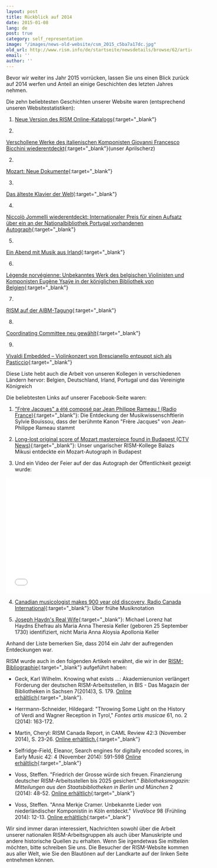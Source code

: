 ```yaml
---
layout: post
title: Rückblick auf 2014
date: 2015-01-08
lang: de
post: true
category: self_representation
image: "/images/news-old-website/csm_2015_c5ba7a17dc.jpg"
old_url: http://www.rism.info/de/startseite/newsdetails/browse/62/article/64/looking-back-at-2014.html
email: ''
author: ''
---
```



Bevor wir weiter ins Jahr 2015 vorrücken, lassen Sie uns einen Blick zurück auf 2014 werfen und Anteil an einige Geschichten des letzten Jahres nehmen.

Die zehn beliebtesten Geschichten unserer Website waren (entsprechend unseren Websitestatistiken):

1. [Neue Version des RISM Online-Katalogs](/self_representation/2018/07/16/new-version-of-the-rism-online-catalog.html){:target="_blank"}

1.

[Verschollene Werke des italienischen Komponisten Giovanni Francesco Bicchini wiederentdeckt](/rediscovered/2014/04/01/missing-works-by-italian-composer-giovanni.html){:target="_blank"}(unser Aprilscherz)

2.

[Mozart: Neue Dokumente](/electronic_resources/2014/09/18/mozart-new-documents.html){:target="_blank"}

3.

[Das älteste Klavier der Welt](/rediscovered/2014/05/28/listen-to-the-worlds-oldest-piano.html){:target="_blank"}

4.

[Niccolò Jommelli wiederentdeckt: Internationaler Preis für einen Aufsatz über ein an der Nationalbibliothek Portugal vorhandenen Autograph](/rediscovered/2014/11/17/niccolò-jommelli-rediscovered-international-award.html){:target="_blank"}

5.

[Ein Abend mit Musik aus Irland](/events/2014/02/24/an-evening-of-irish-music.html){:target="_blank"}

6.

[Légende norvégienne: Unbekanntes Werk des belgischen Violinisten und Komponisten Eugène Ysaÿe in der königlichen Bibliothek von Belgien](/rediscovered/2014/04/11/légende-norvégienne-unknown-work-by-the-belgian.html){:target="_blank"}

7.

[RISM auf der AIBM-Tagung](/events/2014/10/20/rism-at-the-aibm-conference.html){:target="_blank"}

8.

[Coordinating Committee neu gewählt](/self_representation/2014/05/22/new-coordinating-committee-elected.html){:target="_blank"}

9.

[Vivaldi Embedded – Violinkonzert von Brescianello entpuppt sich als Pasticcio](/rediscovered/2014/08/11/vivaldi-embedded--violin-concerto-by-brescianello.html){:target="_blank"}

Diese Liste hebt auch die Arbeit von unseren Kollegen in verschiedenen Ländern hervor: Belgien, Deutschland, Irland, Portugal und das Vereinigte Königreich

Die beliebtesten Links auf unserer Facebook-Seite waren:



1. ["Frère Jacques" a été composé par Jean Philippe Rameau ! (Radio France)](http://www.francemusique.fr/actu-musicale/frere-jacques-ete-compose-par-jean-philippe-rameau-49327){:target="_blank"}: Die Entdeckung der Musikwissenschftlerin Sylvie Bouissou, dass der berühmte Kanon "Frère Jacques" von Jean-Philippe Rameau stammt



2. [Long-lost original score of Mozart masterpiece found in Budapest (CTV News)](http://www.ctvnews.ca/entertainment/long-lost-original-score-of-mozart-masterpiece-found-in-budapest-1.2029216#ixzz3EzxB7wtb){:target="_blank"}: Unser ungarischer RISM-Kollege Balazs Mikusi entdeckte ein Mozart-Autograph in Budapest



3. Und ein Video der Feier auf der das Autograph der Öffentlichkeit gezeigt wurde:

<iframe width="560" height="315" src="//www.youtube.com/embed/LAa-Tro_FPU?list=UUSw7Qu4OQujixCfIlKETdkQ" frameborder="0" allowfullscreen></iframe>

4. [Canadian musicologist makes 900 year old discovery, Radio Canada International](http://www.rcinet.ca/en/2014/10/22/canadian-musicologist-make-900-year-old-discovery/){:target="_blank"}: Über frühe Musiknotation



5. [Joseph Haydn's Real Wife](http://michaelorenz.blogspot.de/2014/09/joseph-haydns-real-wife_11.html){:target="_blank"}: Michael Lorenz hat Haydns Ehefrau als Maria Anna Theresia Keller (geboren 25 September 1730) identifiziert, nicht Maria Anna Aloysia Apollonia Keller



Anhand der Liste bemerken Sie, dass 2014 ein Jahr der aufregenden Entdeckungen war.

RISM wurde auch in den folgenden Artikeln erwähnt, die wir in der [RISM-Bibliographie](http://www.rism.info/de/publications/bibliography.html){:target="_blank"} aufgeführt haben:

- Geck, Karl Wilhelm. Knowing what exists ...: Akademienunion verlängert Förderung der deutschen RISM-Arbeitsstellen, in BIS - Das Magazin der Bibliotheken in Sachsen 7(2014)3, S. 179. [Online erhältlich](http://nbn-resolving.de/urn:nbn:de:bsz:14-qucosa-156038){:target="_blank"}.

- Herrmann-Schneider, Hildegard: "Throwing Some Light on the History of Verdi and Wagner Reception in Tyrol," _Fontes artis musicae_ 61, no. 2 (2014): 163-172.

- Martin, Cheryl: RISM Canada Report, in CAML Review 42:3 (November 2014), S. 23-26. [Online erhältlich.](http://pi.library.yorku.ca/ojs/index.php/caml/article/viewFile/39684/35943){:target="_blank"}

- Selfridge-Field, Eleanor, Search engines for digitally encoded scores, in Early Music 42: 4 (November 2014): 591-598 [Online erhältlich](http://em.oxfordjournals.org/content/42/4?etoc){:target="_blank"}

- Voss, Steffen. "Friedrich der Grosse würde sich freuen. Finanzierung deutscher RISM-Arbeitsstellen bis 2025 gesichert." _Bibliotheksmagazin: Mitteilungen aus den Staatsbibliotheken in Berlin und München_ 2 (2014): 48-52. [Online erhältlich](http://staatsbibliothek-berlin.de/fileadmin/user_upload/zentrale_Seiten/ueber_uns/pdf/Bibliotheksmagazin/Bibliotheksmagazin_2014-2.pdf){:target="_blank"}

- Voss, Steffen. "Anna Merkje Cramer. Unbekannte Lieder von niederländischer Komponistin in Köln entdeckt." _VivaVoce_ 98 (Frühling 2014): 12-13. [Online erhältlich](http://www.nederlandsmuziekinstituut.nl/images/pdf/publicaties/extern/vivavoce.pdf){:target="_blank"}



Wir sind immer daran interessiert, Nachrichten sowohl über die Arbeit unserer nationalen RISM-Arbeitsgruppen als auch über Manuskripte und andere historische Quellen zu erhalten. Wenn Sie irgendetwas Sie mitteilen möchten, bitte schreiben Sie uns. Die Besucher der RISM-Website kommen aus aller Welt, wie Sie den Blautönen auf der Landkarte auf der linken Seite entnehmen können.

